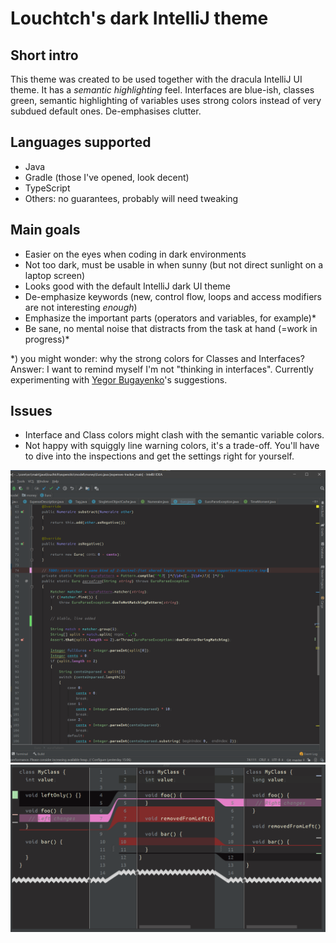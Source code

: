 # Louchtch's dark IntelliJ theme

## Short intro

This theme was created to be used together with the dracula IntelliJ UI theme. It has a *semantic highlighting* feel. Interfaces are blue-ish, classes green, semantic highlighting of variables uses strong colors instead of very subdued default ones. De-emphasises clutter.

## Languages supported
- Java
- Gradle (those I've opened, look decent)
- TypeScript
- Others: no guarantees, probably will need tweaking

## Main goals

- Easier on the eyes when coding in dark environments
- Not too dark, must be usable in when sunny (but not direct sunlight on a laptop screen)
- Looks good with the default IntelliJ dark UI theme
- De-emphasize keywords (new, control flow, loops and access modifiers are not interesting _enough_)
- Emphasize the important parts (operators and variables, for example)*
- Be sane, no mental noise that distracts from the task at hand (=work in progress)*

*) you might wonder: why the strong colors for Classes and Interfaces? Answer: I want to remind myself I'm not "thinking in interfaces". Currently experimenting with [Yegor Bugayenko](https://www.yegor256.com/books.html)'s suggestions. 

## Issues

- Interface and Class colors might clash with the semantic variable colors. 
- Not happy with squiggly line warning colors, it's a trade-off. You'll have to dive into the inspections and get the settings right for yourself.

![Screenshot of theme](IntelliJ-theme.PNG)
![Diff colors](diff.PNG)
